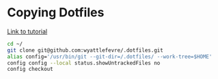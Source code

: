 # Copying Dotfiles

[Link to tutorial](https://www.atlassian.com/git/tutorials/dotfiles)

```bash
cd ~/
git clone git@github.com:wyattlefevre/.dotfiles.git
alias config='/usr/bin/git --git-dir=/.dotfiles/ --work-tree=$HOME'
config config --local status.showUntrackedFiles no
config checkout
```
